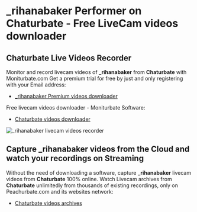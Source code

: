 # _rihanabaker Performer on Chaturbate - Free LiveCam videos downloader

## Chaturbate Live Videos Recorder

Monitor and record livecam videos of **_rihanabaker** from **Chaturbate** with Moniturbate.com
Get a premium trial for free by just and only registering with your Email address:
* [_rihanabaker Premium videos downloader](https://moniturbate.com/request-demo-licence-key.html)

Free livecam videos downloader - Moniturbate Software:
* [Chaturbate videos downloader](https://moniturbate.com/moniturbate-download-software.html)

![_rihanabaker livecam videos recorder](https://peachurnet.com/templates/moniturbate-software.png)


## Capture _rihanabaker videos from the Cloud and watch your recordings on Streaming

Without the need of downloading a software, capture **_rihanabaker** livecam videos from **Chaturbate** 100% online.
Watch Livecam archives from **Chaturbate** unlimitedly from thousands of existing recordings, only on Peachurbate.com and its websites network:
* [Chaturbate videos archives](https://peachurnet.com/)